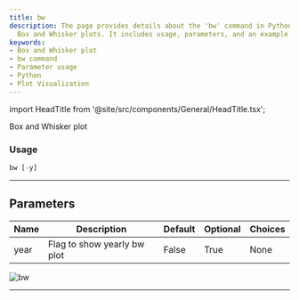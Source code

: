 ```yaml
---
title: bw
description: The page provides details about the 'bw' command in Python for generating
  Box and Whisker plots. It includes usage, parameters, and an example visual output.
keywords:
- Box and Whisker plot
- bw command
- Parameter usage
- Python
- Plot Visualization
---
```


import HeadTitle from '@site/src/components/General/HeadTitle.tsx';

<HeadTitle title="stocks/qa/bw - Reference | OpenBB Terminal Docs" />

Box and Whisker plot

### Usage

```python
bw [-y]
```

---

## Parameters

| Name | Description | Default | Optional | Choices |
| ---- | ----------- | ------- | -------- | ------- |
| year | Flag to show yearly bw plot | False | True | None |

![bw](https://user-images.githubusercontent.com/46355364/154305545-0f99fe4b-07e1-4714-8762-da3569023578.png)

---
